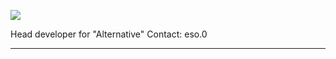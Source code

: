 ![](https://cdn.discordapp.com/attachments/1002959429299339325/1179159447378075748/standard.gif?ex=6578c4cf&is=65664fcf&hm=5adad8cc3b1136e1c6901166699c485115fc9698c88ee101623539ab87220d7a&)

Head developer for "Alternative"
Contact: eso.0

-  - -



